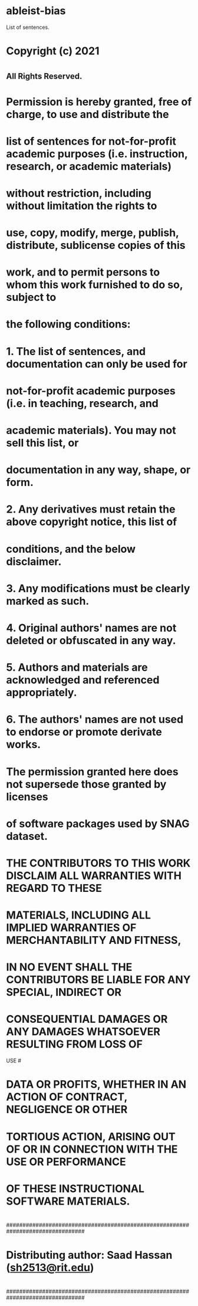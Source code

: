 # ableist-bias
List of sentences.

# 
# Copyright (c) 2021 #
# #
## All Rights Reserved. #
# #
# Permission is hereby granted, free of charge, to use and distribute the #
# list of sentences for not-for-profit academic purposes (i.e. instruction, research, or academic materials) #
# without restriction, including without limitation the rights to #
# use, copy, modify, merge, publish, distribute, sublicense copies of this #
# work, and to permit persons to whom this work furnished to do so, subject to #
# the following conditions: #
# 1. The list of sentences, and documentation can only be used for #
# not-for-profit academic purposes (i.e. in teaching, research, and #
# academic materials). You may not sell this list, or #
# documentation in any way, shape, or form. #
# 2. Any derivatives must retain the above copyright notice, this list of #
# conditions, and the below disclaimer. #
# 3. Any modifications must be clearly marked as such. #
# 4. Original authors' names are not deleted or obfuscated in any way. #
# 5. Authors and materials are acknowledged and referenced appropriately. #
# 6. The authors' names are not used to endorse or promote derivate works. #
# #
# The permission granted here does not supersede those granted by licenses #
# of software packages used by SNAG dataset. #
# #
# THE CONTRIBUTORS TO THIS WORK DISCLAIM ALL WARRANTIES WITH REGARD TO THESE #
# MATERIALS, INCLUDING ALL IMPLIED WARRANTIES OF MERCHANTABILITY AND FITNESS, #
# IN NO EVENT SHALL THE CONTRIBUTORS BE LIABLE FOR ANY SPECIAL, INDIRECT OR #
# CONSEQUENTIAL DAMAGES OR ANY DAMAGES WHATSOEVER RESULTING FROM LOSS OF
USE #
# DATA OR PROFITS, WHETHER IN AN ACTION OF CONTRACT, NEGLIGENCE OR OTHER #
# TORTIOUS ACTION, ARISING OUT OF OR IN CONNECTION WITH THE USE OR PERFORMANCE #
# OF THESE INSTRUCTIONAL SOFTWARE MATERIALS. #
# #
################################################################################
# #
# Distributing author: Saad Hassan (sh2513@rit.edu) #
# #
################################################################################
